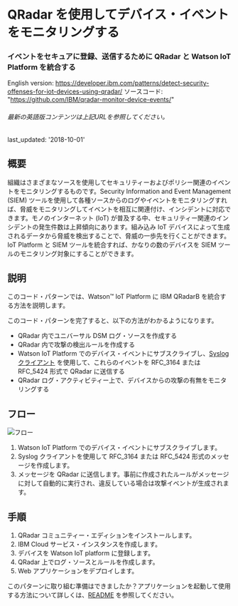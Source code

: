 # QRadar を使用してデバイス・イベントをモニタリングする

### イベントをセキュアに登録、送信するために QRadar と Watson IoT Platform を統合する

English version: https://developer.ibm.com/patterns/detect-security-offenses-for-iot-devices-using-qradar/
ソースコード: "https://github.com/IBM/qradar-monitor-device-events/"

###### 最新の英語版コンテンツは上記URLを参照してください。
last_updated: '2018-10-01'

## 概要

組織はさまざまなソースを使用してセキュリティーおよびポリシー関連のイベントをモニタリングするものです。Security Information and Event Management (SIEM) ツールを使用して各種ソースからのログやイベントをモニタリングすれば、脅威をモニタリングしてイベントを相互に関連付け、インシデントに対応できます。モノのインターネット (IoT) が普及する中、セキュリティー関連のインシデントの発生件数は上昇傾向にあります。組み込み IoT デバイスによって生成されるデータから脅威を検出することで、脅威の一歩先を行くことができます。IoT Platform と SIEM ツールを統合すれば、かなりの数のデバイスを SIEM ツールのモニタリング対象にすることができます。

## 説明

このコード・パターンでは、Watson&trade; IoT Platform に IBM QRadarB を統合する方法を説明します。

このコード・パターンを完了すると、以下の方法がわかるようになります。

* QRadar 内でユニバーサル DSM ログ・ソースを作成する
* QRadar 内で攻撃の検出ルールを作成する
* Watson IoT Platform でのデバイス・イベントにサブスクライブし、[Syslog クライアント](https://github.com/CloudBees-community/syslog-java-client) を使用して、これらのイベントを RFC_3164 または RFC_5424 形式で QRadar に送信する
* QRadar ログ・アクティビティー上で、デバイスからの攻撃の有無をモニタリングする

## フロー

![フロー](../../images/arch-diagram.png)

1. Watson IoT Platform でのデバイス・イベントにサブスクライブします。
1. Syslog クライアントを使用して RFC_3164 または RFC_5424 形式のメッセージを作成します。
1. メッセージを QRadar に送信します。事前に作成されたルールがメッセージに対して自動的に実行され、違反している場合は攻撃イベントが生成されます。

## 手順

1. QRadar コミュニティー・エディションをインストールします。
1. IBM Cloud サービス・インスタンスを作成します。
1. デバイスを Watson IoT platform に登録します。
1. QRadar 上でログ・ソースとルールを作成します。
1. Web アプリケーションをデプロイします。

このパターンに取り組む準備はできましたか？アプリケーションを起動して使用する方法について詳しくは、[README](https://github.com/IBM/qradar-monitor-device-events/blob/master/README.md) を参照してください。
